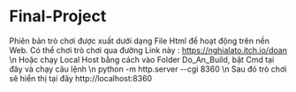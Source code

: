 # Final-Project
Phiên bản trò chơi được xuất dưới dạng File Html để hoạt động trên nền Web.
Có thể chơi trò chơi qua đường Link này : https://nghialato.itch.io/doan \n
Hoặc chạy Local Host bằng cách vào Folder Do_An_Build, bật Cmd tại đây và chạy câu lệnh \n 
python -m http.server --cgi 8360
\n
Sau đó trò chơi sẽ hiển thị tại đây http://localhost:8360
